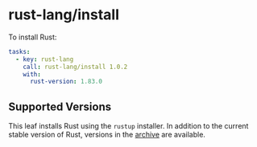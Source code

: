# rust-lang/install

To install Rust:

```yaml
tasks:
  - key: rust-lang
    call: rust-lang/install 1.0.2
    with:
      rust-version: 1.83.0
```

## Supported Versions

This leaf installs Rust using the `rustup` installer. In addition to the current stable version of Rust,
versions in the [archive](https://forge.rust-lang.org/infra/archive-stable-version-installers.html) are
available.
